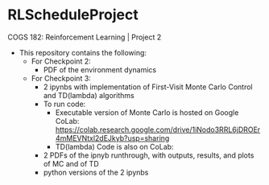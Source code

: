# RLScheduleProject

COGS 182: Reinforcement Learning | Project 2

* This repository contains the following:
  * For Checkpoint 2: 
     * PDF of the environment dynamics
  * For Checkpoint 3:
     * 2 ipynbs with implementation of First-Visit Monte Carlo Control and TD(lambda) algorithms 
     * To run code: 
       * Executable version of Monte Carlo is hosted on Google CoLab: https://colab.research.google.com/drive/1iNodo3RRL6jDROEr4mMEVNtxl2dEJkyb?usp=sharing
       * TD(lambda) Code is also on CoLab: 
     * 2 PDFs of the ipnyb runthrough, with outputs, results, and plots of MC and of TD
     * python versions of the 2 ipynbs
